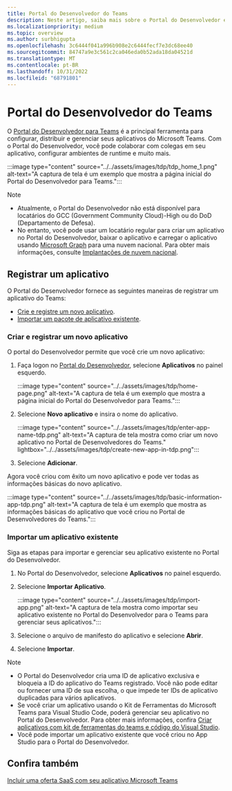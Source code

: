 ```yaml
---
title: Portal do Desenvolvedor do Teams
description: Neste artigo, saiba mais sobre o Portal do Desenvolvedor e como criar um novo aplicativo e importar um aplicativo existente no Portal do Desenvolvedor do Teams.
ms.localizationpriority: medium
ms.topic: overview
ms.author: surbhigupta
ms.openlocfilehash: 3c6444f041a996b908e2c6444fecf7e3dc68ee40
ms.sourcegitcommit: 84747a9e3c561c2ca046eda0b52ada18da04521d
ms.translationtype: MT
ms.contentlocale: pt-BR
ms.lasthandoff: 10/31/2022
ms.locfileid: "68791801"
---
```

# <a name="developer-portal-for-teams"></a>Portal do Desenvolvedor do Teams

O <a href="https://dev.teams.microsoft.com" target="_blank">Portal do Desenvolvedor para Teams</a> é a principal ferramenta para configurar, distribuir e gerenciar seus aplicativos do Microsoft Teams. Com o Portal do Desenvolvedor, você pode colaborar com colegas em seu aplicativo, configurar ambientes de runtime e muito mais.

:::image type="content" source="../../assets/images/tdp/tdp_home_1.png" alt-text="A captura de tela é um exemplo que mostra a página inicial do Portal do Desenvolvedor para Teams.":::

> [!NOTE]
>
> * Atualmente, o Portal do Desenvolvedor não está disponível para locatários do GCC (Government Community Cloud)-High ou do DoD (Departamento de Defesa).
> * No entanto, você pode usar um locatário regular para criar um aplicativo no Portal do Desenvolvedor, baixar o aplicativo e carregar o aplicativo usando [Microsoft Graph](/graph/api/teamsapp-publish?view=graph-rest-1.0&tabs=http&preserve-view=true) para uma nuvem nacional. Para obter mais informações, consulte [Implantações de nuvem nacional](/graph/deployments).

## <a name="register-an-app"></a>Registrar um aplicativo

O Portal do Desenvolvedor fornece as seguintes maneiras de registrar um aplicativo do Teams:

* [Crie e registre um novo aplicativo](#create-and-register-a-brand-new-app).
* [Importar um pacote de aplicativo existente](#import-an-existing-app).

### <a name="create-and-register-a-brand-new-app"></a>Criar e registrar um novo aplicativo

O portal do Desenvolvedor permite que você crie um novo aplicativo:

1. Faça logon no [Portal do Desenvolvedor](https://dev.teams.microsoft.com), selecione **Aplicativos** no painel esquerdo.

   :::image type="content" source="../../assets/images/tdp/home-page.png" alt-text="A captura de tela é um exemplo que mostra a página inicial do Portal do Desenvolvedor para Teams.":::

1. Selecione **Novo aplicativo** e insira o nome do aplicativo.

   :::image type="content" source="../../assets/images/tdp/enter-app-name-tdp.png" alt-text="A captura de tela mostra como criar um novo aplicativo no Portal de Desenvolvedores do Teams." lightbox="../../assets/images/tdp/create-new-app-in-tdp.png":::

1. Selecione **Adicionar**.

Agora você criou com êxito um novo aplicativo e pode ver todas as informações básicas do novo aplicativo.

:::image type="content" source="../../assets/images/tdp/basic-information-app-tdp.png" alt-text="A captura de tela é um exemplo que mostra as informações básicas do aplicativo que você criou no Portal de Desenvolvedores do Teams.":::

### <a name="import-an-existing-app"></a>Importar um aplicativo existente

Siga as etapas para importar e gerenciar seu aplicativo existente no Portal do Desenvolvedor.

1. No Portal do Desenvolvedor, selecione **Aplicativos** no painel esquerdo.
1. Selecione **Importar Aplicativo**.

   :::image type="content" source="../../assets/images/tdp/import-app.png" alt-text="A captura de tela mostra como importar seu aplicativo existente no Portal do Desenvolvedor para o Teams para gerenciar seus aplicativos.":::

1. Selecione o arquivo de manifesto do aplicativo e selecione **Abrir**.
1. Selecione **Importar**.

> [!NOTE]
>
> * O Portal do Desenvolvedor cria uma ID de aplicativo exclusiva e bloqueia a ID do aplicativo do Teams registrado. Você não pode editar ou fornecer uma ID de sua escolha, o que impede ter IDs de aplicativo duplicadas para vários aplicativos.
> * Se você criar um aplicativo usando o Kit de Ferramentas do Microsoft Teams para Visual Studio Code, poderá gerenciar seu aplicativo no Portal do Desenvolvedor. Para obter mais informações, confira [Criar aplicativos com kit de ferramentas do teams e código do Visual Studio](~/toolkit/visual-studio-code-overview.md).
> * Você pode importar um aplicativo existente que você criou no App Studio para o Portal do Desenvolvedor.

## <a name="see-also"></a>Confira também

[Incluir uma oferta SaaS com seu aplicativo Microsoft Teams](~/concepts/deploy-and-publish/appsource/prepare/include-saas-offer.md)
